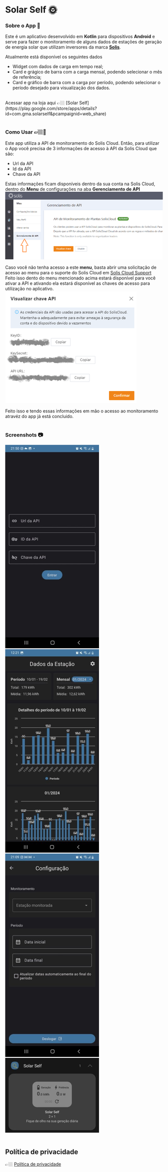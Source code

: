 # Solar Self 🌞

### Sobre o App 📱
Este é um aplicativo desenvolvido em **Kotlin** para dispositivos **Android** e serve para fazer o monitoramento de alguns dados de estações de geração de energia solar que utilizam inversores da marca **[Solis](https://www.soliscloud.com/)**.

Atualmente está disponível os seguintes dados
- Widget com dados de carga em tempo real;
- Card e grágico de barra com a carga mensal, podendo selecionar o mês de referência;
- Card e gráfico de barra com a carga por período, podendo selecionar o período desejado para visualização dos dados.
<br>
Acessar app na loja aqui  👉🏼 [Solar Self](https://play.google.com/store/apps/details?id=com.gma.solarself&pcampaignid=web_share)
<br><br>

### Como Usar 👉🏼📱
Este app utiliza a API de monitoramento do Solis Cloud.
Então, para utilizar o App você precisa de 3 informações de acesso à API da Solis Cloud que são:
- Url da API
- Id da API
- Chave da API

Estas informações ficam disponíveis dentro da sua conta na Solis Cloud, dentro do **Menu** de configurações na aba **Gerenciamento de API** <br>
![solis_cloud_menu](readme_data/images/solis_cloud_menu_gerenciamento.png) <br>

Caso você não tenha acesso a este **menu**, basta abrir uma solicitação de acesso ao menu para o suporte do Solis Cloud em [Solis Cloud Support](https://solis-service.solisinverters.com/pt-BR/support/tickets) <br>
Feito isso dento do menu mencionado acima estará disponível para você ativar a API e ativando ela estará disponível as chaves de acesso para utilização no aplicativo.<br>
![solis_cloud_api_keys](readme_data/images/solis_cloud_api_keys.png) <br>

Feito isso e tendo essas informações em mão o acesso ao monitoramento atravéz do app já está concluido.
<br><br>

### Screenshots 📷
![app_login](readme_data/images/app_login.jpeg) ![app_home](readme_data/images/app_home.jpeg) ![app_config](readme_data/images/app_configuracao.jpeg) ![app_widget](readme_data/images/app_widget.jpeg)
<br><br>

## Política de privacidade
👉🏼 [Política de privacidade](readme_data/PRIVACY_POLICY.md)
